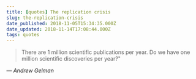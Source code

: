```yaml
---
title: [quotes] The replication crisis
slug: the-replication-crisis
date_published: 2018-11-05T15:34:35.000Z
date_updated: 2018-11-14T17:08:44.000Z
tags: quotes
---
```


> There are 1 million scientific publications per year. Do we have one million scientific discoveries per year?"

*— Andrew Gelman*
